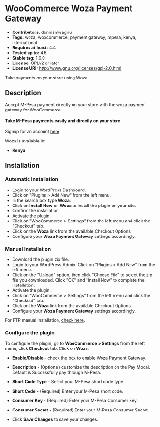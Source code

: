 # WooCommerce Woza Payment Gateway

 - **Contributors:** dennismwagiru
 - **Tags:** woza, woocommerce, payment gateway, mpesa, kenya, international
 - **Requires at least:** 4.4
 - **Tested up to:** 4.6
 - **Stable tag:** 1.0.0
 - **License:** GPLv2 or later
 - **License URI:** http://www.gnu.org/licenses/gpl-2.0.html

Take payments on your store using Woza.



## Description


Accept M-Pesa payment directly on your store with the woza payment gateway for WooCommerce.

#### Take M-Pesa payments easily and directly on your store

Signup for an account [here](http://my.jisort.com/signUp)

Woza is available in:

* __Kenya__



## Installation


### Automatic Installation
*   Login to your WordPress Dashboard.
*   Click on "Plugins > Add New" from the left menu.
*   In the search box type __Woza__.
*   Click on __Install Now__ on __Woza__ to install the plugin on your site.
*   Confirm the installation.
*   Activate the plugin.
*   Click on "WooCommerce > Settings" from the left menu and click the "Checkout" tab.
*   Click on the __Woza__ link from the available Checkout Options
*   Configure your __Woza Payment Gateway__ settings accordingly.


### Manual Installation
*  Download the plugin zip file.
*  Login to your WordPress Admin. Click on "Plugins > Add New" from the left menu.
*  Click on the "Upload" option, then click "Choose File" to select the zip file you downloaded. Click "OK" and "Install Now" to complete the installation.
*  Activate the plugin.
*  Click on "WooCommerce > Settings" from the left menu and click the "Checkout" tab.
*  Click on the __Woza__ link from the available Checkout Options
*  Configure your __Woza Payment Gateway__ settings accordingly.

For FTP manual installation, [check here](http://codex.wordpress.org/Managing_Plugins#Manual_Plugin_Installation).



### Configure the plugin
To configure the plugin, go to __WooCommerce > Settings__ from the left menu, click __Checkout__ tab. Click on __Woza__.

* __Enable/Disable__ - check the box to enable Woza Payment Gateway.
* __Description__ - (Optional) customize the description on the Pay Modal. Default is Successfully pay through M-Pesa.
* __Short Code Type__ - Select your M-Pesa short code type.
* __Short Code__ - (Required) Enter your M-Pesa short code.
* __Consumer Key__ - (Required) Enter your M-Pesa Consumer Key.
* __Consumer Secret__ - (Required) Enter your M-Pesa Consumer Secret. 

* Click __Save Changes__ to save your changes.